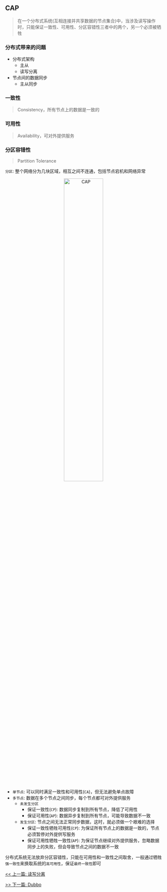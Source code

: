 ## CAP

> 在一个分布式系统(互相连接并共享数据的节点集合)中，当涉及读写操作时，只能保证一致性、可用性、分区容错性三者中的两个，另一个必须被牺牲

### 分布式带来的问题

* 分布式架构
    * 主从
    * 读写分离
* 节点间的数据同步
    * 主从同步

### 一致性

> Consistency，所有节点上的数据是一致的

### 可用性

> Availability，可对外提供服务

### 分区容错性

> Partition Tolerance

`分区`: 整个网络分为几块区域，相互之间不连通，包括节点宕机和网络异常

<p style="text-align: center;"><img src="_media/distribution/cap.jpg" alt="CAP" style="width: 50%"></p>

* `单节点`: 可以同时满足一致性和可用性(`CA`)，但无法避免单点故障
* `多节点`: 数据在多个节点之间同步，每个节点都可对外提供服务
    * `未发生分区`
        * 保证一致性(`CP`): 数据同步复制到所有节点，降低了可用性
        * 保证可用性(`AP`): 数据异步复制到所有节点，可能导致数据不一致
    * `发生分区`: 节点之间无法正常同步数据，这时，就必须做一个艰难的选择
        * 保证一致性牺牲可用性(`CP`): 为保证所有节点上的数据是一致的，节点必须暂停对外提供写服务
        * 保证可用性牺牲一致性(`AP`): 为保证节点继续对外提供服务，忽略数据同步上的失败，但会导致节点之间的数据不一致

分布式系统无法放弃分区容错性，只能在可用性和一致性之间取舍，一般通过牺牲`强一致性`来换取系统的`高可用性`，保证`最终一致性`即可


[<< 上一篇: 读写分离](9-数据库/读写分离.md)

[>> 下一篇: Dubbo](10-分布式/Dubbo.md)
